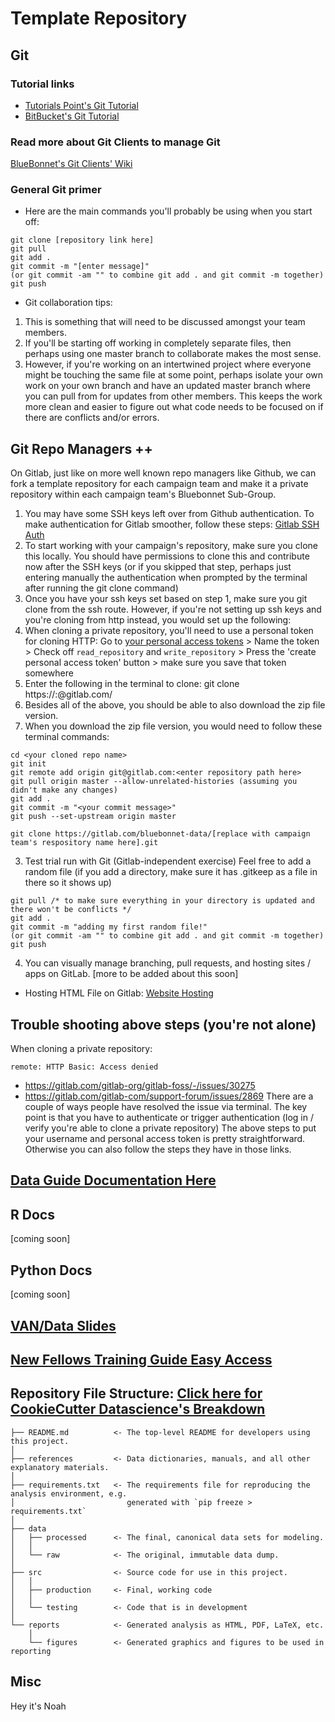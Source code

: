 # Template Repository

## Git 
### Tutorial links
* [Tutorials Point's Git Tutorial](https://www.tutorialspoint.com/git/index.htm)
* [BitBucket's Git Tutorial](https://www.atlassian.com/git/tutorials)


### Read more about Git Clients to manage Git 
[BlueBonnet's Git Clients' Wiki](https://gitlab.com/bluebonnet-data/bbd-documentation/git-and-gitlab-documentation/-/wikis/Git-Clients-to-Navigate-Git)

### General Git primer
* Here are the main commands you'll probably be using when you start off: 
```
git clone [repository link here]
git pull 
git add . 
git commit -m "[enter message]"
(or git commit -am "" to combine git add . and git commit -m together)
git push 

```

* Git collaboration tips: 

1. This is something that will need to be discussed amongst your team members. 
2. If you'll be starting off working in completely separate files, then perhaps using one master branch to collaborate makes the most sense. 
3. However, if you're working on an intertwined project where everyone might be touching the same file at some point, perhaps isolate your own work on your own branch and have an updated master branch where you can pull from for updates from other members. This keeps the work more clean and easier to figure out what code needs to be focused on if there are conflicts and/or errors. 

## Git Repo Managers ++  
On Gitlab, just like on more well known repo managers like Github, we can fork a template repository for each campaign team and make it a private repository within each campaign team's Bluebonnet Sub-Group.

1. You may have some SSH keys left over from Github authentication. To make authentication for Gitlab smoother, follow these steps: [Gitlab SSH Auth](https://docs.gitlab.com/ee/ssh/)
2. To start working with your campaign's repository, make sure you clone this locally. You should have permissions to clone this and contribute now after the SSH keys (or if you skipped that step, perhaps just entering manually the authentication when prompted by the terminal after running the git clone command)
3. Once you have your ssh keys set based on step 1, make sure you git clone from the ssh route. However, if you're not setting up ssh keys and you're cloning from http instead, you would set up the following: 
4. When cloning a private repository, you'll need to use a personal token for cloning HTTP: Go to [your personal access tokens](https://gitlab.com/profile/personal_access_tokens) > Name the token > Check off `read_repository` and `write_repository` > Press the 'create personal access token' button > make sure you save that token somewhere 
5. Enter the following in the terminal to clone: git clone https://<YOUR USERNAME>:<YOUR PERSONAL ACCESS TOKEN>@gitlab.com/<GIT REPOSITORY PATH>
6. Besides all of the above, you should be able to also download the zip file version. 
7. When you download the zip file version, you would need to follow these terminal commands: 
```
cd <your cloned repo name> 
git init 
git remote add origin git@gitlab.com:<enter repository path here>
git pull origin master --allow-unrelated-histories (assuming you didn't make any changes) 
git add . 
git commit -m "<your commit message>"
git push --set-upstream origin master 
```

```
git clone https://gitlab.com/bluebonnet-data/[replace with campaign team's respository name here].git
```

3. Test trial run with Git (Gitlab-independent exercise) Feel free to add a random file (if you add a directory, make sure it has .gitkeep as a file in there so it shows up) 
```
git pull /* to make sure everything in your directory is updated and there won't be conflicts */
git add . 
git commit -m "adding my first random file!"
(or git commit -am "" to combine git add . and git commit -m together)
git push 
```

4. You can visually manage branching, pull requests, and hosting sites / apps on GitLab. [more to be added about this soon]
*  Hosting HTML File on Gitlab: [Website Hosting](https://gitlab.com/bluebonnet-data/collab-test/bluebonnet-data-website-hosting-template)

## Trouble shooting above steps (you're not alone)
When cloning a private repository: 
```
remote: HTTP Basic: Access denied
```
* https://gitlab.com/gitlab-org/gitlab-foss/-/issues/30275
* https://gitlab.com/gitlab-com/support-forum/issues/2869
There are a couple of ways people have resolved the issue via terminal. The key point is that you have to authenticate or trigger authentication (log in / verify you're able to clone a private repository)
The above steps to put your username and personal access token is pretty straightforward. Otherwise you can also follow the steps they have in those links. 

## [Data Guide Documentation Here](https://docs.google.com/document/d/117OsHl77wyzDyEItQyr4ZmmwDtHCsW6pukC63mXut2w/edit)

## R Docs
[coming soon]
## Python Docs
[coming soon]
## [VAN/Data Slides](https://docs.google.com/presentation/d/1yuEKgZQAlnpWOLEpBtRPCba4QyelkvfX1nuhnCiEjW8/edit)

## [New Fellows Training Guide Easy Access](https://docs.google.com/document/d/1c0BH66W-C0BJB-yrPQ3740neOrswRrdO1iJbUaCedqw/edit)

## Repository File Structure: [Click here for CookieCutter Datascience's Breakdown](https://drivendata.github.io/cookiecutter-data-science/)

```
├── README.md          <- The top-level README for developers using this project.
│
├── references         <- Data dictionaries, manuals, and all other explanatory materials.
│
├── requirements.txt   <- The requirements file for reproducing the analysis environment, e.g.
│                         generated with `pip freeze > requirements.txt`
│
├── data
│   ├── processed      <- The final, canonical data sets for modeling.
│   │
│   └── raw            <- The original, immutable data dump.
│
├── src                <- Source code for use in this project.
│   │
│   ├── production     <- Final, working code
│   │   
│   └── testing        <- Code that is in development
│   
└── reports            <- Generated analysis as HTML, PDF, LaTeX, etc.
    │
    └── figures        <- Generated graphics and figures to be used in reporting
```

## Misc
Hey it's Noah
